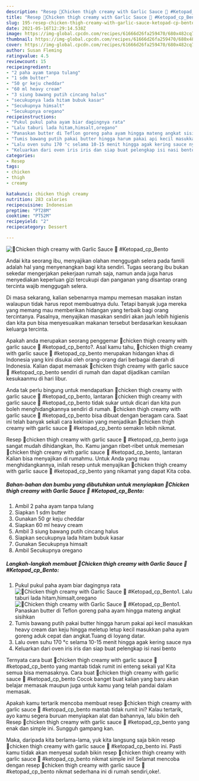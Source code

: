 ```yaml
---
description: "Resep 💢Chicken thigh creamy with Garlic Sauce 💢 #Ketopad_cp_Bento yang nikmat dan Mudah Dibuat"
title: "Resep 💢Chicken thigh creamy with Garlic Sauce 💢 #Ketopad_cp_Bento yang nikmat dan Mudah Dibuat"
slug: 195-resep-chicken-thigh-creamy-with-garlic-sauce-ketopad-cp-bento-yang-nikmat-dan-mudah-dibuat
date: 2021-05-16T12:29:14.538Z
image: https://img-global.cpcdn.com/recipes/61666d26fa259470/680x482cq70/💢chicken-thigh-creamy-with-garlic-sauce-💢-ketopad_cp_bento-foto-resep-utama.jpg
thumbnail: https://img-global.cpcdn.com/recipes/61666d26fa259470/680x482cq70/💢chicken-thigh-creamy-with-garlic-sauce-💢-ketopad_cp_bento-foto-resep-utama.jpg
cover: https://img-global.cpcdn.com/recipes/61666d26fa259470/680x482cq70/💢chicken-thigh-creamy-with-garlic-sauce-💢-ketopad_cp_bento-foto-resep-utama.jpg
author: Susan Fleming
ratingvalue: 4.5
reviewcount: 15
recipeingredient:
- "2 paha ayam tanpa tulang"
- "1 sdm butter"
- "50 gr keju cheddar"
- "60 ml heavy cream"
- "3 siung bawang putih cincang halus"
- "secukupnya lada hitam bubuk kasar"
- "Secukupnya himsalt"
- "Secukupnya oregano"
recipeinstructions:
- "Pukul pukul paha ayam biar dagingnya rata"
- "Lalu taburi lada hitam,himsalt,oregano"
- "Panaskan butter di Teflon goreng paha ayam hingga mateng angkat sisihkan"
- "Tumis bawang putih pakai butter hingga harum pakai api kecil masukkan heavy cream dan keju hingga meletup letup kecil masukkan paha ayam goreng aduk cepat dan angkat.Tuang di loyang datar."
- "Lalu oven suhu 170 °c selama 10-15 menit hingga agak kering sauce nya"
- "Keluarkan dari oven iris iris dan siap buat pelengkap isi nasi bento"
categories:
- Resep
tags:
- chicken
- thigh
- creamy

katakunci: chicken thigh creamy 
nutrition: 283 calories
recipecuisine: Indonesian
preptime: "PT28M"
cooktime: "PT52M"
recipeyield: "2"
recipecategory: Dessert

---
```



![💢Chicken thigh creamy with Garlic Sauce 💢 #Ketopad_cp_Bento](https://img-global.cpcdn.com/recipes/61666d26fa259470/680x482cq70/💢chicken-thigh-creamy-with-garlic-sauce-💢-ketopad_cp_bento-foto-resep-utama.jpg)

Andai kita seorang ibu, menyajikan olahan menggugah selera pada famili adalah hal yang menyenangkan bagi kita sendiri. Tugas seorang ibu bukan sekedar mengerjakan pekerjaan rumah saja, namun anda juga harus menyediakan keperluan gizi tercukupi dan panganan yang disantap orang tercinta wajib menggugah selera.

Di masa  sekarang, kalian sebenarnya mampu memesan masakan instan walaupun tidak harus repot membuatnya dulu. Tetapi banyak juga mereka yang memang mau memberikan hidangan yang terbaik bagi orang tercintanya. Pasalnya, menyajikan masakan sendiri akan jauh lebih higienis dan kita pun bisa menyesuaikan makanan tersebut berdasarkan kesukaan keluarga tercinta. 



Apakah anda merupakan seorang penggemar 💢chicken thigh creamy with garlic sauce 💢 #ketopad_cp_bento?. Asal kamu tahu, 💢chicken thigh creamy with garlic sauce 💢 #ketopad_cp_bento merupakan hidangan khas di Indonesia yang kini disukai oleh orang-orang dari berbagai daerah di Indonesia. Kalian dapat memasak 💢chicken thigh creamy with garlic sauce 💢 #ketopad_cp_bento sendiri di rumah dan dapat dijadikan camilan kesukaanmu di hari libur.

Anda tak perlu bingung untuk mendapatkan 💢chicken thigh creamy with garlic sauce 💢 #ketopad_cp_bento, lantaran 💢chicken thigh creamy with garlic sauce 💢 #ketopad_cp_bento tidak sukar untuk dicari dan kita pun boleh menghidangkannya sendiri di rumah. 💢chicken thigh creamy with garlic sauce 💢 #ketopad_cp_bento bisa dibuat dengan beragam cara. Saat ini telah banyak sekali cara kekinian yang menjadikan 💢chicken thigh creamy with garlic sauce 💢 #ketopad_cp_bento semakin lebih nikmat.

Resep 💢chicken thigh creamy with garlic sauce 💢 #ketopad_cp_bento juga sangat mudah dihidangkan, lho. Kamu jangan ribet-ribet untuk memesan 💢chicken thigh creamy with garlic sauce 💢 #ketopad_cp_bento, lantaran Kalian bisa menyajikan di rumahmu. Untuk Anda yang mau menghidangkannya, inilah resep untuk menyajikan 💢chicken thigh creamy with garlic sauce 💢 #ketopad_cp_bento yang nikamat yang dapat Kita coba.

<!--inarticleads1-->

##### Bahan-bahan dan bumbu yang dibutuhkan untuk menyiapkan 💢Chicken thigh creamy with Garlic Sauce 💢 #Ketopad_cp_Bento:

1. Ambil 2 paha ayam tanpa tulang
1. Siapkan 1 sdm butter
1. Gunakan 50 gr keju cheddar
1. Siapkan 60 ml heavy cream
1. Ambil 3 siung bawang putih cincang halus
1. Siapkan secukupnya lada hitam bubuk kasar
1. Gunakan Secukupnya himsalt
1. Ambil Secukupnya oregano




<!--inarticleads2-->

##### Langkah-langkah membuat 💢Chicken thigh creamy with Garlic Sauce 💢 #Ketopad_cp_Bento:

1. Pukul pukul paha ayam biar dagingnya rata
<img src="https://img-global.cpcdn.com/steps/fcd08fd6c3434283/160x128cq70/💢chicken-thigh-creamy-with-garlic-sauce-💢-ketopad_cp_bento-langkah-memasak-1-foto.jpg" alt="💢Chicken thigh creamy with Garlic Sauce 💢 #Ketopad_cp_Bento">1. Lalu taburi lada hitam,himsalt,oregano
<img src="https://img-global.cpcdn.com/steps/57c345525b049212/160x128cq70/💢chicken-thigh-creamy-with-garlic-sauce-💢-ketopad_cp_bento-langkah-memasak-2-foto.jpg" alt="💢Chicken thigh creamy with Garlic Sauce 💢 #Ketopad_cp_Bento">1. Panaskan butter di Teflon goreng paha ayam hingga mateng angkat sisihkan
1. Tumis bawang putih pakai butter hingga harum pakai api kecil masukkan heavy cream dan keju hingga meletup letup kecil masukkan paha ayam goreng aduk cepat dan angkat.Tuang di loyang datar.
1. Lalu oven suhu 170 °c selama 10-15 menit hingga agak kering sauce nya
1. Keluarkan dari oven iris iris dan siap buat pelengkap isi nasi bento




Ternyata cara buat 💢chicken thigh creamy with garlic sauce 💢 #ketopad_cp_bento yang mantab tidak rumit ini enteng sekali ya! Kita semua bisa memasaknya. Cara buat 💢chicken thigh creamy with garlic sauce 💢 #ketopad_cp_bento Cocok banget buat kalian yang baru akan belajar memasak maupun juga untuk kamu yang telah pandai dalam memasak.

Apakah kamu tertarik mencoba membuat resep 💢chicken thigh creamy with garlic sauce 💢 #ketopad_cp_bento mantab tidak rumit ini? Kalau tertarik, ayo kamu segera buruan menyiapkan alat dan bahannya, lalu bikin deh Resep 💢chicken thigh creamy with garlic sauce 💢 #ketopad_cp_bento yang enak dan simple ini. Sungguh gampang kan. 

Maka, daripada kita berlama-lama, yuk kita langsung saja bikin resep 💢chicken thigh creamy with garlic sauce 💢 #ketopad_cp_bento ini. Pasti kamu tiidak akan menyesal sudah bikin resep 💢chicken thigh creamy with garlic sauce 💢 #ketopad_cp_bento nikmat simple ini! Selamat mencoba dengan resep 💢chicken thigh creamy with garlic sauce 💢 #ketopad_cp_bento nikmat sederhana ini di rumah sendiri,oke!.

